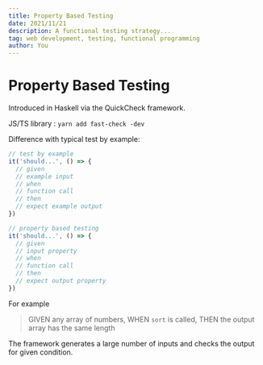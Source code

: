 ```yaml
---
title: Property Based Testing
date: 2021/11/21
description: A functional testing strategy...
tag: web development, testing, functional programming
author: You
---
```


# Property Based Testing

Introduced in Haskell via the QuickCheck framework.

JS/TS library : `yarn add fast-check -dev`

Difference with typical test by example:

```js
// test by example
it('should...', () => {
  // given
  // example input
  // when
  // function call
  // then
  // expect example output
})

// property based testing
it('should...', () => {
  // given
  // input property
  // when
  // function call
  // then
  // expect output property
})
```

For example

> GIVEN any array of numbers, WHEN `sort` is called, THEN the output array has the same length

The framework generates a large number of inputs and checks the output for given condition.
